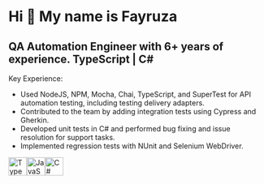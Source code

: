 Hi 👋 My name is Fayruza
========================

QA Automation Engineer with 6+ years of experience. TypeScript | C#
-------------------------------------------------------------------

Key Experience: 
* Used NodeJS, NPM, Mocha, Chai, TypeScript, and SuperTest for API automation testing, including testing delivery adapters. 
* Contributed to the team by adding integration tests using Cypress and Gherkin. 
* Developed unit tests in C# and performed bug fixing and issue resolution for support tasks. 
* Implemented regression tests with NUnit and Selenium WebDriver.

<p align="left">
<a href="https://www.typescriptlang.org/" target="_blank" rel="noreferrer"><img src="https://raw.githubusercontent.com/danielcranney/readme-generator/main/public/icons/skills/typescript-colored.svg" width="36" height="36" alt="TypeScript" /></a><a href="https://developer.mozilla.org/en-US/docs/Web/JavaScript" target="_blank" rel="noreferrer"><img src="https://raw.githubusercontent.com/danielcranney/readme-generator/main/public/icons/skills/javascript-colored.svg" width="36" height="36" alt="JavaScript" /></a><a href="https://docs.microsoft.com/en-us/dotnet/csharp/" target="_blank" rel="noreferrer"><img src="https://raw.githubusercontent.com/danielcranney/readme-generator/main/public/icons/skills/csharp-colored.svg" width="36" height="36" alt="C#" /></a>
</p>

